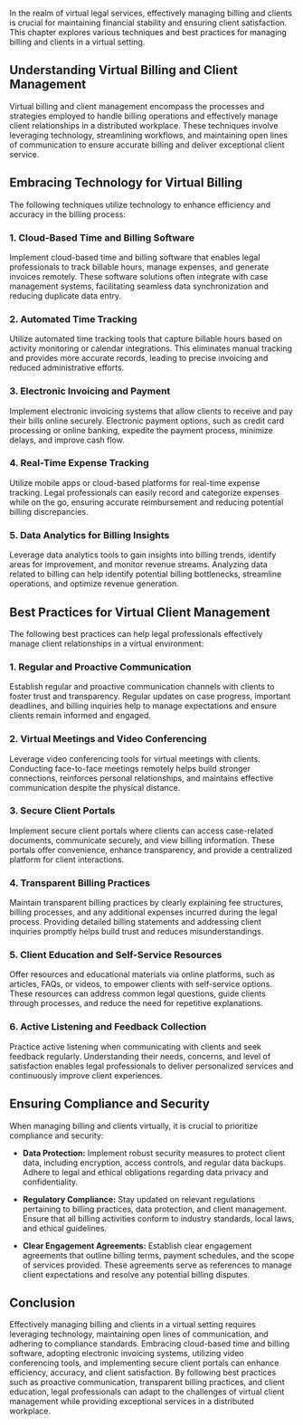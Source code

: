 
In the realm of virtual legal services, effectively managing billing and clients is crucial for maintaining financial stability and ensuring client satisfaction. This chapter explores various techniques and best practices for managing billing and clients in a virtual setting.

Understanding Virtual Billing and Client Management
---------------------------------------------------

Virtual billing and client management encompass the processes and strategies employed to handle billing operations and effectively manage client relationships in a distributed workplace. These techniques involve leveraging technology, streamlining workflows, and maintaining open lines of communication to ensure accurate billing and deliver exceptional client service.

Embracing Technology for Virtual Billing
----------------------------------------

The following techniques utilize technology to enhance efficiency and accuracy in the billing process:

### 1. **Cloud-Based Time and Billing Software**

Implement cloud-based time and billing software that enables legal professionals to track billable hours, manage expenses, and generate invoices remotely. These software solutions often integrate with case management systems, facilitating seamless data synchronization and reducing duplicate data entry.

### 2. **Automated Time Tracking**

Utilize automated time tracking tools that capture billable hours based on activity monitoring or calendar integrations. This eliminates manual tracking and provides more accurate records, leading to precise invoicing and reduced administrative efforts.

### 3. **Electronic Invoicing and Payment**

Implement electronic invoicing systems that allow clients to receive and pay their bills online securely. Electronic payment options, such as credit card processing or online banking, expedite the payment process, minimize delays, and improve cash flow.

### 4. **Real-Time Expense Tracking**

Utilize mobile apps or cloud-based platforms for real-time expense tracking. Legal professionals can easily record and categorize expenses while on the go, ensuring accurate reimbursement and reducing potential billing discrepancies.

### 5. **Data Analytics for Billing Insights**

Leverage data analytics tools to gain insights into billing trends, identify areas for improvement, and monitor revenue streams. Analyzing data related to billing can help identify potential billing bottlenecks, streamline operations, and optimize revenue generation.

Best Practices for Virtual Client Management
--------------------------------------------

The following best practices can help legal professionals effectively manage client relationships in a virtual environment:

### 1. **Regular and Proactive Communication**

Establish regular and proactive communication channels with clients to foster trust and transparency. Regular updates on case progress, important deadlines, and billing inquiries help to manage expectations and ensure clients remain informed and engaged.

### 2. **Virtual Meetings and Video Conferencing**

Leverage video conferencing tools for virtual meetings with clients. Conducting face-to-face meetings remotely helps build stronger connections, reinforces personal relationships, and maintains effective communication despite the physical distance.

### 3. **Secure Client Portals**

Implement secure client portals where clients can access case-related documents, communicate securely, and view billing information. These portals offer convenience, enhance transparency, and provide a centralized platform for client interactions.

### 4. **Transparent Billing Practices**

Maintain transparent billing practices by clearly explaining fee structures, billing processes, and any additional expenses incurred during the legal process. Providing detailed billing statements and addressing client inquiries promptly helps build trust and reduces misunderstandings.

### 5. **Client Education and Self-Service Resources**

Offer resources and educational materials via online platforms, such as articles, FAQs, or videos, to empower clients with self-service options. These resources can address common legal questions, guide clients through processes, and reduce the need for repetitive explanations.

### 6. **Active Listening and Feedback Collection**

Practice active listening when communicating with clients and seek feedback regularly. Understanding their needs, concerns, and level of satisfaction enables legal professionals to deliver personalized services and continuously improve client experiences.

Ensuring Compliance and Security
--------------------------------

When managing billing and clients virtually, it is crucial to prioritize compliance and security:

* **Data Protection:** Implement robust security measures to protect client data, including encryption, access controls, and regular data backups. Adhere to legal and ethical obligations regarding data privacy and confidentiality.

* **Regulatory Compliance:** Stay updated on relevant regulations pertaining to billing practices, data protection, and client management. Ensure that all billing activities conform to industry standards, local laws, and ethical guidelines.

* **Clear Engagement Agreements:** Establish clear engagement agreements that outline billing terms, payment schedules, and the scope of services provided. These agreements serve as references to manage client expectations and resolve any potential billing disputes.

Conclusion
----------

Effectively managing billing and clients in a virtual setting requires leveraging technology, maintaining open lines of communication, and adhering to compliance standards. Embracing cloud-based time and billing software, adopting electronic invoicing systems, utilizing video conferencing tools, and implementing secure client portals can enhance efficiency, accuracy, and client satisfaction. By following best practices such as proactive communication, transparent billing practices, and client education, legal professionals can adapt to the challenges of virtual client management while providing exceptional services in a distributed workplace.
